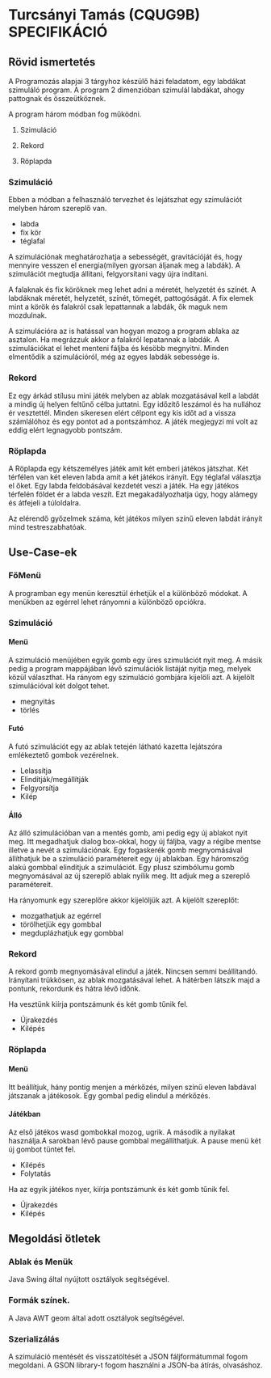 # Turcsányi Tamás (CQUG9B) SPECIFIKÁCIÓ

## Rövid ismertetés

A Programozás alapjai 3 tárgyhoz készülő házi feladatom, egy labdákat szimuláló program.
A program 2 dimenzióban szimulál labdákat, ahogy pattognak és összeütköznek.

A program három módban fog működni.

1. Szimuláció

2. Rekord

3. Röplapda

### Szimuláció

Ebben a módban a felhasználó tervezhet és lejátszhat egy szimulációt melyben három szereplő van.
- labda
- fix kör
- téglafal

A szimulációnak meghatározhatja a sebességét, gravitációját és, hogy mennyire vesszen el energia(milyen gyorsan áljanak meg a labdák). A szimulációt megtudja állítani, felgyorsítani vagy újra indítani.

A falaknak és fix köröknek meg lehet adni a méretét, helyzetét és színét. A labdáknak méretét, helyzetét, színét, tömegét, pattogóságát. A fix elemek mint a körök és falakról csak lepattannak a labdák, ők maguk nem mozdulnak.

A szimulációra az is hatással van hogyan mozog a program ablaka az asztalon. Ha megrázzuk akkor a falakról lepatannak a labdák.
A szimulációkat el lehet menteni fáljba és késöbb megnyitni. Minden elmentődik a szimulációról, még az egyes labdák sebessége is.

### Rekord

Ez egy árkád stílusu mini játék melyben az ablak mozgatásával kell a labdát a mindig új helyen feltűnő célba juttatni. Egy időzítő leszámol és ha nullához ér vesztettél. Minden sikeresen elért célpont egy kis időt ad a vissza számlálóhoz és egy pontot ad a pontszámhoz. A játék megjegyzi mi volt az eddig elért legnagyobb pontszám.

### Röplapda

A Röplapda egy kétszemélyes játék amit két emberi játékos játszhat. Két térfélen van két eleven labda amit a két játékos irányít. Egy téglafal választja el őket. Egy labda feldobásával kezdetét veszi a játék. Ha egy játékos térfelén földet ér a labda veszít. Ezt megakadályozhatja úgy, hogy alámegy és átfejeli a túloldalra.

Az elérendő győzelmek száma, két játékos milyen színű eleven labdát irányít mind testreszabhatóak.

## Use-Case-ek

### FőMenü

A programban egy menün keresztül érhetjük el a különböző módokat. A menükben az egérrel lehet rányomni a különböző opciókra.

### Szimuláció

#### Menü
A szimuláció menüjében egyik gomb egy üres szimulációt nyit meg. A másik pedig a program mappájában lévő szimulációk listáját nyitja meg, melyek közül választhat. Ha rányom egy szimuláció gombjára kijelöli azt. A kijelölt szimulációval két dolgot tehet.
- megnyitás
- törlés

#### Futó
A futó szimulációt egy az ablak tetején látható kazetta lejátszóra emlékeztető gombok vezérelnek.
- Lelassítja
- Elindítják/megállítják
- Felgyorsítja
- Kilép

#### Álló
Az álló szimulációban van a mentés gomb, ami pedig egy új ablakot nyit meg.
Itt megadhatjuk dialog box-okkal, hogy új fáljba, vagy a régibe mentse illetve a nevét a szimulációnak.
Egy fogaskerék gomb megnyomásával állíthatjuk be a szimuláció paramétereit egy új ablakban.
Egy háromszög alakú gombbal elinditjuk a szimulációt.
Egy plusz szimbólumu gomb megnyomásával az új szereplő ablak nyílik meg. Itt adjuk meg a szereplő paramétereit.

Ha rányomunk egy szereplőre akkor kijelöljük azt. A kijelölt szereplőt:
- mozgathatjuk az egérrel
- törölhetjük egy gombbal
- megduplázhatjuk egy gombbal

### Rekord

A rekord gomb megnyomásával elindul a játék. Nincsen semmi beállítandó. Irányítani trükkösen, az ablak mozgatásával lehet. A hátérben látszik majd a pontunk, rekordunk és hátra lévő időnk.

Ha vesztünk kiírja pontszámunk és két gomb tűnik fel.
- Újrakezdés
- Kilépés

### Röplapda

#### Menü
Itt beállítjuk, hány pontig menjen a mérkőzés, milyen színű eleven labdával játszanak a játékosok. Egy gombal pedig elindul a mérkőzés.

#### Játékban
Az első játékos wasd gombokkal mozog, ugrik. A második a nyilakat használja.A sarokban lévő pause gombbal megállíthatjuk. A pause menü két új gombot tüntet fel.
- Kilépés 
- Folytatás

Ha az egyik játékos nyer, kiírja pontszámunk és két gomb tűnik fel.
- Újrakezdés
- Kilépés

## Megoldási ötletek
### Ablak és Menük 
Java Swing által nyújtott osztályok segítségével.

### Formák színek.
A Java AWT geom által adott osztályok segítségével.

### Szerializálás
A szimuláció mentését és visszatöltését a JSON fáljformátummal fogom megoldani.
A GSON library-t fogom használni a JSON-ba átírás, olvasáshoz.